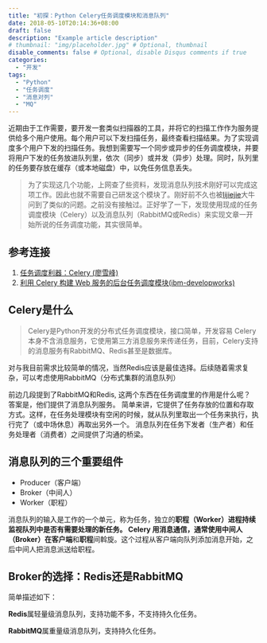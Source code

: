 ```yaml
---
title: "初探：Python Celery任务调度模块和消息队列"
date: 2018-05-10T20:14:36+08:00
draft: false
description: "Example article description"
# thumbnail: "img/placeholder.jpg" # Optional, thumbnail
disable_comments: false # Optional, disable Disqus comments if true
categories:
  - "开发"
tags:
  - "Python"
  - "任务调度"
  - "消息对列"
  - "MQ"
---
```


近期由于工作需要，要开发一套类似扫描器的工具，并将它的扫描工作作为服务提供给多个用户使用。每个用户可以下发扫描任务，最终查看扫描结果。为了实现调度多个用户下发的扫描任务。我想到需要写一个同步或异步的任务调度模块，并要将用户下发的任务放进队列里，依次（同步）或并发（异步）处理。同时，队列里的任务要存放在缓存（或本地磁盘）中，以免任务信息丢失。
>为了实现这几个功能，上网查了些资料，发现消息队列技术刚好可以完成这项工作。因此也就不需要自己研发这个模块了。刚好前不久也被[lijiejie](http://www.lijiejie.com/)大牛问到了类似的问题。之前没有接触过。正好学了一下，发现使用现成的任务调度模块（Celery）以及消息队列（RabbitMQ或Redis）来实现文章一开始所说的任务调度功能，其实很简单。

## 参考连接
1. [任务调度利器：Celery (廖雪峰)](https://www.liaoxuefeng.com/article/00137760323922531a8582c08814fb09e9930cede45e3cc000)
2. [利用 Celery 构建 Web 服务的后台任务调度模块(ibm-developworks)](https://www.ibm.com/developerworks/cn/opensource/os-cn-celery-web-service/index.html)

## Celery是什么

> Celery是Python开发的分布式任务调度模块，接口简单，开发容易
> Celery本身不含消息服务，它使用第三方消息服务来传递任务，目前，Celery支持的消息服务有RabbitMQ、Redis甚至是数据库。

对与我目前需求比较简单的情况，当然Redis应该是最佳选择。后续随着需求复杂，可以考虑使用RabbitMQ（分布式集群的消息队列）

前边几段提到了RabbitMQ和Redis, 这两个东西在任务调度里的作用是什么呢？
答案是，他们提供了消息队列服务。
简单来讲，它提供了任务存放的位置和存取方式。这样，在任务处理模块有空闲的时候，就从队列里取出一个任务来执行，执行完了（或中场休息）再取出另外一个。
消息队列在任务下发者（生产者）和任务处理者（消费者）之间提供了沟通的桥梁。

## 消息队列的三个重要组件
* Producer（客户端）
* Broker（中间人）
* Worker（职程）

消息队列的输入是工作的一个单元，称为任务，独立的**职程（Worker）**进程持续监视队列中是否有需要处理的新任务。
Celery 用消息通信，通常使用**中间人（Broker）**在**客户端**和**职程**间斡旋。这个过程从客户端向队列添加消息开始，之后中间人把消息派送给职程。

## Broker的选择：Redis还是RabbitMQ
简单描述如下：

**Redis**属轻量级消息队列，支持功能不多，不支持持久化任务。

**RabbitMQ**属重量级消息队列，支持持久化任务。
